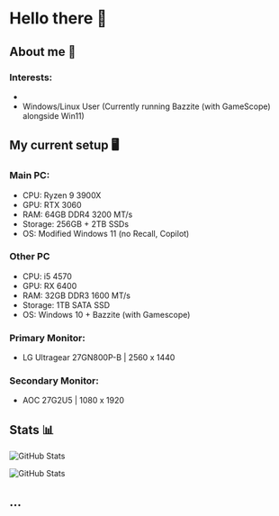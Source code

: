 # Hello there 👋

## About me 👤

### Interests:
- 
- Windows/Linux User (Currently running Bazzite (with GameScope) alongside Win11)

## My current setup 🖥️
  
### Main PC:
- CPU: Ryzen 9 3900X
- GPU: RTX 3060
- RAM: 64GB DDR4 3200 MT/s
- Storage: 256GB + 2TB SSDs
- OS: Modified Windows 11 (no Recall, Copilot)

### Other PC
- CPU: i5 4570
- GPU: RX 6400
- RAM: 32GB DDR3 1600 MT/s
- Storage: 1TB SATA SSD
- OS: Windows 10 + Bazzite (with Gamescope)

### Primary Monitor:
- LG Ultragear 27GN800P-B | 2560 x 1440
### Secondary Monitor:
- AOC 27G2U5 | 1080 x 1920

## Stats 📊

![GitHub Stats](https://github-readme-stats.vercel.app/api?username=NoobieDevX&theme=nord&show_icons=true&hide_border=true&count_private=true)

![GitHub Stats](https://github-readme-stats.vercel.app/api/top-langs/?username=NoobieDevX&theme=nord&show_icons=true&hide_border=true&layout=compact)

## ...
